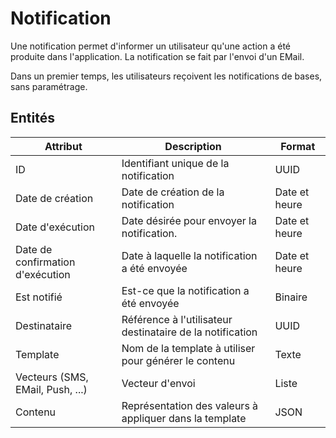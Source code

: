 # Notification

Une notification permet d'informer un utilisateur qu'une action a été produite dans l'application.
La notification se fait par l'envoi d'un EMail.

Dans un premier temps, les utilisateurs reçoivent les notifications de bases, sans paramétrage.

## Entités 
| Attribut                | Description                                  | Format        |
|-------------------------|----------------------------------------------|---------------|
|ID                       | Identifiant unique de la notification | UUID |
|Date de création         | Date de création de la notification | Date et heure |
|Date d'exécution | Date désirée pour envoyer la notification. | Date et heure|
|Date de confirmation d'exécution | Date à laquelle la notification a été envoyée | Date et heure|
|Est notifié | Est-ce que la notification a été envoyée | Binaire |
|Destinataire | Référence à l'utilisateur destinataire de la notification| UUID|
|Template | Nom de la template à utiliser pour générer le contenu | Texte |
|Vecteurs (SMS, EMail, Push, ...) | Vecteur d'envoi| Liste |
|Contenu | Représentation des valeurs à appliquer dans la template | JSON |
